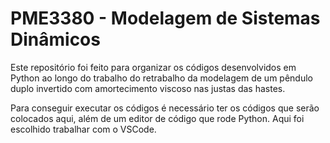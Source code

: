 # PME3380 - Modelagem de Sistemas Dinâmicos

Este repositório foi feito para organizar os códigos desenvolvidos em Python ao longo do trabalho do retrabalho da modelagem de um pêndulo duplo invertido com amortecimento viscoso nas justas das hastes.

Para conseguir executar os códigos é necessário ter os códigos que serão colocados aqui, além de um editor de código que rode Python. Aqui foi escolhido trabalhar com o VSCode.
